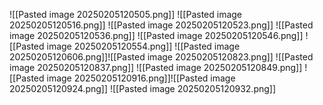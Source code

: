 ![[Pasted image 20250205120505.png]]
![[Pasted image 20250205120516.png]]
![[Pasted image 20250205120523.png]]
![[Pasted image 20250205120536.png]]
![[Pasted image 20250205120546.png]]
![[Pasted image 20250205120554.png]]
![[Pasted image 20250205120606.png]]![[Pasted image 20250205120823.png]]
![[Pasted image 20250205120837.png]]
![[Pasted image 20250205120849.png]]
![[Pasted image 20250205120916.png]]![[Pasted image 20250205120924.png]]
![[Pasted image 20250205120932.png]]
